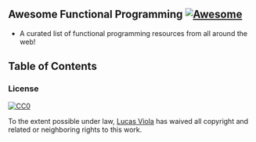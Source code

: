 ## Awesome Functional Programming [![Awesome](https://cdn.rawgit.com/sindresorhus/awesome/d7305f38d29fed78fa85652e3a63e154dd8e8829/media/badge.svg)](https://github.com/sindresorhus/awesome)

* A curated list of functional programming resources from all around the
web!

## Table of Contents

###


### License

[![CC0](https://i.creativecommons.org/p/zero/1.0/88x31.png)](https://creativecommons.org/publicdomain/zero/1.0/)

To the extent possible under law, [Lucas Viola](http://lucasviola.github.io) has waived all copyright and related or neighboring rights to this work.

